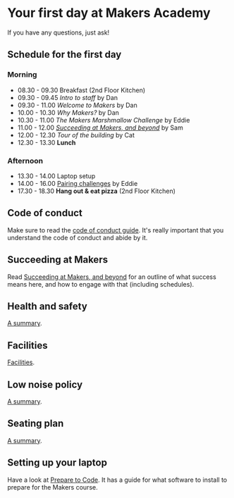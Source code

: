 # Your first day at Makers Academy

If you have any questions, just ask!

## Schedule for the first day

### Morning

* 08.30 - 09.30 Breakfast (2nd Floor Kitchen)
* 09.30 - 09.45 _Intro to staff_ by Dan
* 09.30 - 11.00 _Welcome to Makers_ by Dan
* 10.00 - 10.30 _Why Makers?_ by Dan
* 10.30 - 11.00 _The Makers Marshmallow Challenge_ by Eddie
* 11.00 - 12.00 _[Succeeding at Makers, and beyond](https://github.com/makersacademy/course/blob/master/goals/README.md)_ by Sam 
* 12.00 - 12.30 _Tour of the building_ by Cat
* 12.30 - 13.30 **Lunch**

### Afternoon

* 13.30 - 14.00 Laptop setup
* 14.00 - 16.00 [Pairing challenges](https://github.com/makersacademy/skills-workshops/tree/master/week-1/pairing_challenges) by Eddie
* 17.30 - 18.30 **Hang out & eat pizza** (2nd Floor Kitchen)

## Code of conduct

Make sure to read the [code of conduct guide](https://github.com/makersacademy/course/blob/master/code_of_conduct_guide.md).  It's really important that you understand the code of conduct and abide by it.

## Succeeding at Makers

Read [Succeeding at Makers, and beyond](https://github.com/makersacademy/course/blob/master/goals/README.md) for an outline of what success means here, and how to engage with that (including schedules).

## Health and safety

[A summary](https://github.com/makersacademy/course/blob/master/pills/health_and_safety.md).

## Facilities

[Facilities](https://github.com/makersacademy/course/blob/master/pills/facilities.md).

## Low noise policy

[A summary](https://github.com/makersacademy/course/blob/master/pills/low_noise_policy.md).

## Seating plan

[A summary](https://github.com/makersacademy/course/blob/master/pills/seating_plan.md).

## Setting up your laptop

Have a look at [Prepare to Code](http://www.preparetocode.io/).  It has a guide for what software to install to prepare for the Makers course.
